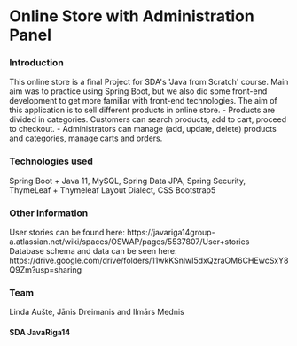 <h1>Online Store with Administration Panel</h1>

<h3>Introduction</h3>
This online store is a final Project for SDA's 'Java from Scratch' course. 
Main aim was to practice using Spring Boot, but we also did some front-end development 
to get more familiar with front-end technologies. The aim of this application is 
to sell different products in online store. 
- Products are divided in categories. Customers can 
search products, add to cart, proceed to checkout.
- Administrators can manage (add, update, delete) products and categories, manage carts and orders.

<h3>Technologies used</h3>
Spring Boot + Java 11, MySQL, Spring Data JPA, Spring Security, ThymeLeaf + Thymeleaf Layout Dialect, CSS Bootstrap5

<h3>Other information</h3>
User stories can be found here: https://javariga14group-a.atlassian.net/wiki/spaces/OSWAP/pages/5537807/User+stories
<br>
Database schema and data can be seen here: https://drive.google.com/drive/folders/11wkKSnlwI5dxQzraOM6CHEwcSxY8Q9Zm?usp=sharing

<h3>Team</h3>
Linda Aušte, Jānis Dreimanis and Ilmārs Mednis

<h4>SDA JavaRiga14</h4>
